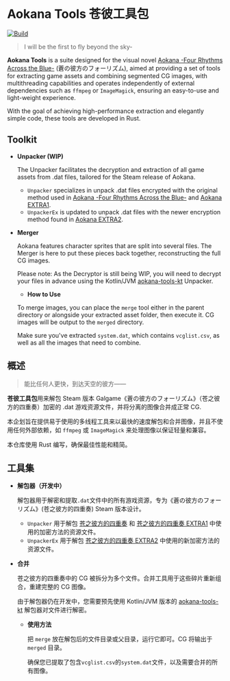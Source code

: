 # Aokana Tools 苍彼工具包

[![Build](https://github.com/Flyfish233/aokana-tools-rust/actions/workflows/build.yml/badge.svg)](https://github.com/Flyfish233/aokana-tools-rust/actions/workflows/build.yml)

> I will be the first to fly beyond the sky-

**Aokana Tools** is a suite designed for the visual
novel [Aokana -Four Rhythms Across the Blue-](https://vndb.org/v12849) (蒼の彼方のフォーリズム), aimed at providing a
set of tools for extracting game assets and combining segmented CG images, with multithreading capabilities and operates
independently of external dependencies
such as `ffmpeg` or `ImageMagick`, ensuring an easy-to-use and light-weight experience.

With the goal of achieving high-performance extraction and elegantly simple code, these tools are developed in Rust.

## Toolkit

- **Unpacker (WIP)**

  The Unpacker facilitates the decryption and extraction of all game assets from .dat files, tailored for the
  Steam release of Aokana.

    - `Unpacker` specializes in unpack .dat files encrypted with the original method used in [Aokana -Four Rhythms
      Across the Blue-](https://store.steampowered.com/app/1044620/_/)
      and [Aokana EXTRA1](https://store.steampowered.com/app/1340130/_EXTRA1/).
    - `UnpackerEx` is updated to unpack .dat files with the newer encryption method found in [Aokana
      EXTRA2](https://store.steampowered.com/app/2206340/_EXTRA2/).

- **Merger**

  Aokana features character sprites that are split into several files. The Merger is here to put these pieces back
  together, reconstructing the full CG images.

  Please note: As the Decryptor is still being WIP, you will need to decrypt your files in advance using the
  Kotlin/JVM [aokana-tools-kt](https://github.com/Flyfish233/aokana-tools-kt) Unpacker.

    - **How to Use**

  To merge images, you can place the `merge` tool either in the parent directory or alongside your extracted asset
  folder, then execute it. CG images will be output to the `merged` directory.

  Make sure you've extracted `system.dat`, which contains `vcglist.csv`, as well as all the images that need to combine.

## 概述

> 能比任何人更快，到达天空的彼方——

**苍彼工具包**用来解包 Steam 版本 Galgame《蒼の彼方のフォーリズム》（苍之彼方的四重奏）加密的 .dat 游戏资源文件，并将分离的图像合并成正常
CG.

本企划旨在提供易于使用的多线程工具来以最快的速度解包和合并图像，并且不使用任何外部依赖，如 `ffmpeg` 或 `ImageMagick`
来处理图像以保证轻量和兼容。

本仓库使用 Rust 编写，确保最佳性能和精简。

## 工具集

- **解包器（开发中）**

  解包器用于解密和提取`.dat`文件中的所有游戏资源，专为《蒼の彼方のフォーリズム》(苍之彼方的四重奏) Steam 版本设计。

    - `Unpacker` 用于解包 [苍之彼方的四重奏](https://store.steampowered.com/app/1044620/_/)
      和 [苍之彼方的四重奏 EXTRA1](https://store.steampowered.com/app/1340130/_EXTRA1/) 中使用的加密方法的资源文件。
    - `UnpackerEx` 用于解包 [苍之彼方的四重奏 EXTRA2](https://store.steampowered.com/app/2206340/_EXTRA2/)
      中使用的新加密方法的资源文件。

- **合并**

  苍之彼方的四重奏中的 CG 被拆分为多个文件。合并工具用于这些碎片重新组合，重建完整的 CG 图像。

  由于解包器仍在开发中，您需要预先使用 Kotlin/JVM 版本的 [aokana-tools-kt](https://github.com/Flyfish233/aokana-tools-kt)
  解包器对文件进行解密。

    - **使用方法**

      把 `merge` 放在解包后的文件目录或父目录，运行它即可。CG 将输出于 `merged` 目录。

      确保您已提取了包含`vcglist.csv`的`system.dat`文件，以及需要合并的所有图像。